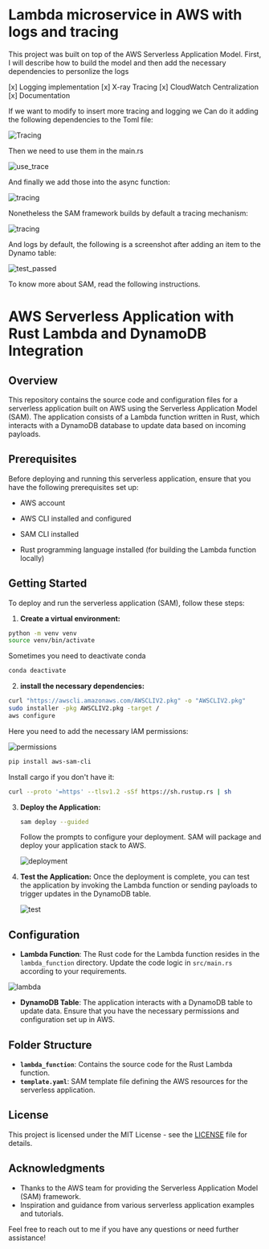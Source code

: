 # Lambda microservice in AWS with logs and tracing

This project was built on top of the AWS Serverless Application Model. First, I will describe how to build the model and then add the necessary dependencies to personlize the logs

[x] Logging implementation
[x] X-ray Tracing
[x] CloudWatch Centralization
[x] Documentation

If we want to modify to insert more tracing and logging we Can do it adding the following dependencies to the Toml file:

![Tracing](img/tracing_toml.png)

Then we need to use them in the main.rs

![use_trace](img/use_trace.png)

And finally we add those into the async function:

![tracing](img/tracing.png)

Nonetheless the SAM framework builds by default a tracing mechanism:

![tracing](img/tracing_default.png)

And logs by default, the following is a screenshot after adding an item to the Dynamo table:

![test_passed](img/test_passed.png)

To know more about SAM, read the following instructions.


# AWS Serverless Application with Rust Lambda and DynamoDB Integration

## Overview

This repository contains the source code and configuration files for a serverless application built on AWS using the Serverless Application Model (SAM). The application consists of a Lambda function written in Rust, which interacts with a DynamoDB database to update data based on incoming payloads.

## Prerequisites

Before deploying and running this serverless application, ensure that you have the following prerequisites set up:

- AWS account
- AWS CLI installed and configured
- SAM CLI installed

- Rust programming language installed (for building the Lambda function locally)

## Getting Started

To deploy and run the serverless application (SAM), follow these steps:

1. **Create a virtual environment:**
```bash
python -m venv venv
source venv/bin/activate
```

Sometimes you need to deactivate conda

```bash
conda deactivate
```

2. **install the necessary dependencies:**


```bash
curl "https://awscli.amazonaws.com/AWSCLIV2.pkg" -o "AWSCLIV2.pkg"
sudo installer -pkg AWSCLIV2.pkg -target /
aws configure
```
Here you need to add the necessary IAM permissions:

![permissions](img/permissions.png)

```bash
pip install aws-sam-cli
```

Install cargo if you don't have it:

```bash
curl --proto '=https' --tlsv1.2 -sSf https://sh.rustup.rs | sh
```

3. **Deploy the Application:**
   ```bash
   sam deploy --guided
   ```
   Follow the prompts to configure your deployment. SAM will package and deploy your application stack to AWS.

   ![deployment](img/deployment.png)

4. **Test the Application:**
   Once the deployment is complete, you can test the application by invoking the Lambda function or sending payloads to trigger updates in the DynamoDB table.

   ![test](img/test.png) 

## Configuration

- **Lambda Function**: The Rust code for the Lambda function resides in the `lambda_function` directory. Update the code logic in `src/main.rs` according to your requirements.

![lambda](img/lambda.png)

- **DynamoDB Table**: The application interacts with a DynamoDB table to update data. Ensure that you have the necessary permissions and configuration set up in AWS.

## Folder Structure

- **`lambda_function`**: Contains the source code for the Rust Lambda function.
- **`template.yaml`**: SAM template file defining the AWS resources for the serverless application.


## License

This project is licensed under the MIT License - see the [LICENSE](LICENSE) file for details.

## Acknowledgments

- Thanks to the AWS team for providing the Serverless Application Model (SAM) framework.
- Inspiration and guidance from various serverless application examples and tutorials.
  
Feel free to reach out to me if you have any questions or need further assistance!